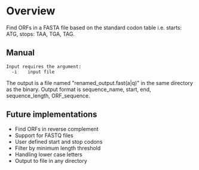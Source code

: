 # Overview
Find ORFs in a FASTA file based on the standard codon table i.e. starts: ATG, stops: TAA, TGA, TAG.

## Manual
```
Input requires the argument:
  -i    input file
  ```
The output is a file named "renamed_output.fast(a|q)" in the same directory as the binary. Output format is sequence_name, start, end, sequence_length, ORF_sequence.
## Future implementations
- Find ORFs in reverse complement
- Support for FASTQ files
- User defined start and stop codons
- Filter by minimum length threshold
- Handling lower case letters
- Output to file in any directory
